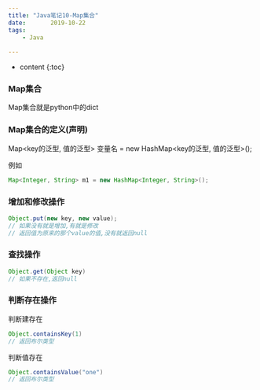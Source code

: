 ```yaml
---
title: "Java笔记10-Map集合"
date:       2019-10-22
tags:
	- Java
	
---
```



* content
{:toc}





### Map集合

Map集合就是python中的dict

### Map集合的定义(声明)
Map<key的泛型, 值的泛型> 变量名 = new HashMap<key的泛型, 值的泛型>();

例如
```java
Map<Integer, String> m1 = new HashMap<Integer, String>();
```
### 增加和修改操作
```java
Object.put(new key, new value);
// 如果没有就是增加,有就是修改
// 返回值为原来的那个value的值,没有就返回null
```

### 查找操作
```java
Object.get(Object key)
// 如果不存在,返回null

```

### 判断存在操作

判断建存在
```java
Object.containsKey(1)
// 返回布尔类型
```

判断值存在
```java
Object.containsValue("one")
// 返回布尔类型
```
